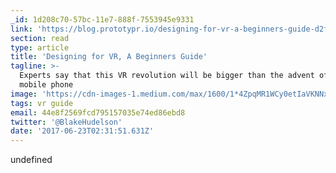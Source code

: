 ```yaml
---
_id: 1d208c70-57bc-11e7-888f-7553945e9331
link: 'https://blog.prototypr.io/designing-for-vr-a-beginners-guide-d2fe37902146'
section: read
type: article
title: 'Designing for VR, A Beginners Guide'
tagline: >-
  Experts say that this VR revolution will be bigger than the advent of the
  mobile phone
image: 'https://cdn-images-1.medium.com/max/1600/1*4ZpqMR1WCy0etIaVKNNx0Q.jpeg'
tags: vr guide
email: 44e8f2569fcd795157035e74ed86ebd8
twitter: '@BlakeHudelson'
date: '2017-06-23T02:31:51.631Z'
---
```

undefined
